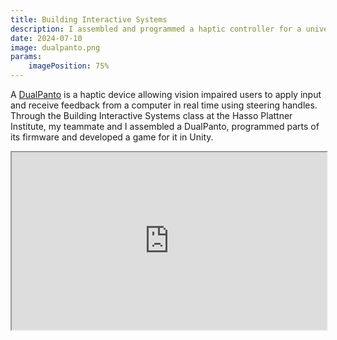 ```yaml
---
title: Building Interactive Systems
description: I assembled and programmed a haptic controller for a university lab.
date: 2024-07-10
image: dualpanto.png
params:
    imagePosition: 75%
---
```


A [DualPanto](https://hpi.de/baudisch/projects/dualpanto.html) is a haptic device allowing vision impaired users to apply input and receive feedback from a computer in real time using steering handles. Through the Building Interactive Systems class at the Hasso Plattner Institute, my teammate and I assembled a DualPanto, programmed parts of its firmware and developed a game for it in Unity.

<iframe style="aspect-ratio: 16/9; width: 100%;" src="https://drive.google.com/file/d/1DP9ECpxMYsktbY45Qlu1u5mbT6qGDrR5/preview"></iframe>
